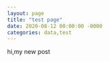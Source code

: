 ```yaml
---
layout: page
title: "test page"
date: 2020-08-12 00:00:00 -0000
categories: data,test
---
```

hi,my new post
 
